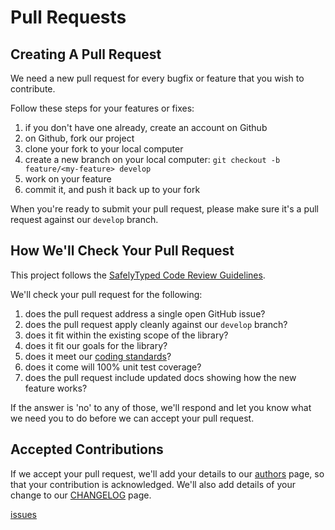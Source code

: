 # Pull Requests

## Creating A Pull Request

We need a new pull request for every bugfix or feature that you wish to contribute.

Follow these steps for your features or fixes:

1. if you don't have one already, create an account on Github
2. on Github, fork our project
3. clone your fork to your local computer
4. create a new branch on your local computer: `git checkout -b feature/<my-feature> develop`
5. work on your feature
6. commit it, and push it back up to your fork

When you're ready to submit your pull request, please make sure it's a pull request against our `develop` branch.

## How We'll Check Your Pull Request

This project follows the [SafelyTyped Code Review Guidelines][code-review-guidelines].

We'll check your pull request for the following:

1. does the pull request address a single open GitHub issue?
2. does the pull request apply cleanly against our `develop` branch?
3. does it fit within the existing scope of the library?
4. does it fit our goals for the library?
5. does it meet our [coding standards][coding-standards]?
6. does it come will 100% unit test coverage?
7. does the pull request include updated docs showing how the new feature works?

If the answer is 'no' to any of those, we'll respond and let you know what we need you to do before we can accept your pull request.

## Accepted Contributions

If we accept your pull request, we'll add your details to our [authors](AUTHORS.md) page, so that your contribution is acknowledged. We'll also add details of your change to our [CHANGELOG](CHANGELOG.md) page.

[code-review-guidelines]: https://github.com/SafelyTyped/ts-coding-standards/blob/master/CODE-REVIEW-GUIDELINES.md
[coding-standards]: https://github.com/SafelyTyped/ts-coding-standards
[issues](https://github.com/stuartherbert/ts-is-folder/issues)
